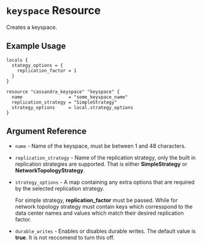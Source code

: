 # `keyspace` Resource

Creates a keyspace.

## Example Usage

```hcl
locals {
  stategy_options = {
    replication_factor = 1
  }
}

resource "cassandra_keyspace" "keyspace" {
  name                 = "some_keyspace_name"
  replication_strategy = "SimpleStrategy"
  strategy_options     = local.strategy_options
}
```

## Argument Reference

- `name` - Name of the keyspace, must be between 1 and 48 characters.

- `replication_strategy` - Name of the replication strategy, only the built in replication strategies are supported. That is either __SimpleStrategy__ or __NetworkTopologyStrategy__.

- `strategy_options` - A map containing any extra options that are required by the selected replication strategy.

  For simple strategy, **replication_factor** must be passed. While for network topology strategy must contain keys which corresspond to the data center names and values which match their desired replication factor.

- `durable_writes` - Enables or disables durable writes. The default value is __true__. It is not reccomend to turn this off.
